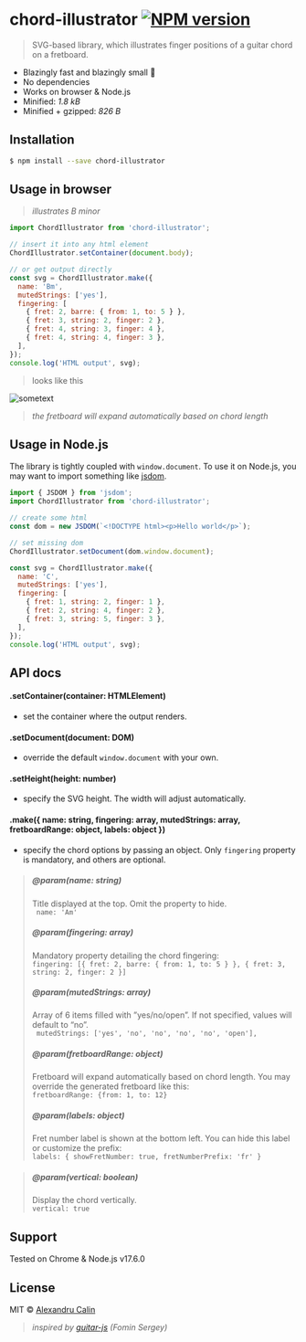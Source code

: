 # chord-illustrator [![NPM version][npm-image]][npm-url]

> SVG-based library, which illustrates finger positions of a guitar chord on a fretboard.

- Blazingly fast and blazingly small 🚀
- No dependencies
- Works on browser &amp; Node.js
- Minified: _1.8 kB_
- Minified + gzipped: _826 B_

## Installation

```sh
$ npm install --save chord-illustrator
```

## Usage in browser

> _illustrates B minor_

```js
import ChordIllustrator from 'chord-illustrator';

// insert it into any html element
ChordIllustrator.setContainer(document.body);

// or get output directly
const svg = ChordIllustrator.make({
  name: 'Bm',
  mutedStrings: ['yes'],
  fingering: [
    { fret: 2, barre: { from: 1, to: 5 } },
    { fret: 3, string: 2, finger: 2 },
    { fret: 4, string: 3, finger: 4 },
    { fret: 4, string: 4, finger: 3 },
  ],
});
console.log('HTML output', svg);
```

> looks like this

![sometext](https://i.ibb.co/pzGZ1Db/Screen-Shot-2019-01-29-at-15-00-58.png)

> _the fretboard will expand automatically based on chord length_

## Usage in Node.js

The library is tightly coupled with `window.document`. To use it on Node.js, you may want to import something like [jsdom](https://github.com/jsdom/jsdom).

```js
import { JSDOM } from 'jsdom';
import ChordIllustrator from 'chord-illustrator';

// create some html
const dom = new JSDOM(`<!DOCTYPE html><p>Hello world</p>`);

// set missing dom
ChordIllustrator.setDocument(dom.window.document);

const svg = ChordIllustrator.make({
  name: 'C',
  mutedStrings: ['yes'],
  fingering: [
    { fret: 1, string: 2, finger: 1 },
    { fret: 2, string: 4, finger: 2 },
    { fret: 3, string: 5, finger: 3 },
  ],
});
console.log('HTML output', svg);
```

## API docs

#### .setContainer(container: HTMLElement)

- set the container where the output renders.

#### .setDocument(document: DOM)

- override the default `window.document` with your own.

#### .setHeight(height: number)

- specify the SVG height. The width will adjust automatically.

#### .make({ name: string, fingering: array, mutedStrings: array, fretboardRange: object, labels: object })

- specify the chord options by passing an object. Only `fingering` property is mandatory, and others are optional.

> ##### @param(name: string)
>
> Title displayed at the top. Omit the property to hide. \
> ` name: 'Am'`
>
> ##### @param(fingering: array)
>
> Mandatory property detailing the chord fingering: \
> `fingering: [{ fret: 2, barre: { from: 1, to: 5 } }, { fret: 3, string: 2, finger: 2 }]`
>
> ##### @param(mutedStrings: array)
>
> Array of 6 items filled with ”yes/no/open”. If not specified, values will default to “no”. \
> ` mutedStrings: ['yes', 'no', 'no', 'no', 'no', 'open'],`
>
> ##### @param(fretboardRange: object)
>
> Fretboard will expand automatically based on chord length. You may override the generated fretboard like this: \
> `fretboardRange: {from: 1, to: 12}`
>
> ##### @param(labels: object)
>
> Fret number label is shown at the bottom left. You can hide this label or customize the prefix: \
> `labels: { showFretNumber: true, fretNumberPrefix: 'fr' }`

> ##### @param(vertical: boolean)
>
> Display the chord vertically.\
> `vertical: true`

## Support

Tested on Chrome &amp; Node.js v17.6.0

## License

MIT © [Alexandru Calin](https://getpericles.com/)

> _inspired by [guitar-js](https://www.npmjs.com/package/guitar-js) (Fomin Sergey)_

[npm-image]: https://badge.fury.io/js/chord-illustrator.svg
[npm-url]: https://npmjs.org/package/chord-illustrator
